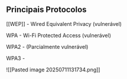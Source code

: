 ## Principais Protocolos

[[WEP]] - Wired Equivalent Privacy (vulnerável)

WPA - Wi-Fi Protected Access (vulnerável)

WPA2 - (Parcialmente vulnerável)

WPA3 - 

![[Pasted image 20250711131734.png]]
